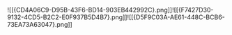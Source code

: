 ![[{CD4A06C9-D95B-43F6-BD14-903EB442992C}.png]]![[{F7427D30-9132-4CD5-B2C2-E0F937B5D4B7}.png]]![[{D5F9C03A-AE61-448C-BCB6-73EA73A63047}.png]]